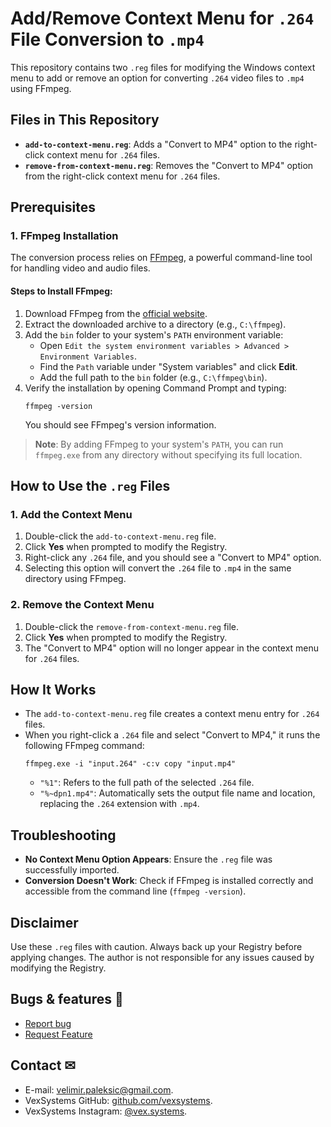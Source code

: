 # Add/Remove Context Menu for `.264` File Conversion to `.mp4`
This repository contains two `.reg` files for modifying the Windows context menu to add or remove an option for converting `.264` video files to `.mp4` using FFmpeg.

## **Files in This Repository**
- **`add-to-context-menu.reg`**: Adds a "Convert to MP4" option to the right-click context menu for `.264` files.
- **`remove-from-context-menu.reg`**: Removes the "Convert to MP4" option from the right-click context menu for `.264` files.

## **Prerequisites**
### **1. FFmpeg Installation**
The conversion process relies on [FFmpeg](https://ffmpeg.org/), a powerful command-line tool for handling video and audio files.

#### **Steps to Install FFmpeg**:
1. Download FFmpeg from the [official website](https://ffmpeg.org/download.html).
2. Extract the downloaded archive to a directory (e.g., `C:\ffmpeg`).
3. Add the `bin` folder to your system's `PATH` environment variable:
   - Open `Edit the system environment variables > Advanced > Environment Variables`.
   - Find the `Path` variable under "System variables" and click **Edit**.
   - Add the full path to the `bin` folder (e.g., `C:\ffmpeg\bin`).
4. Verify the installation by opening Command Prompt and typing:
   ```
   ffmpeg -version
   ```
   You should see FFmpeg's version information.

> **Note**: By adding FFmpeg to your system's `PATH`, you can run `ffmpeg.exe` from any directory without specifying its full location.

## **How to Use the `.reg` Files**
### **1. Add the Context Menu**
1. Double-click the `add-to-context-menu.reg` file.
2. Click **Yes** when prompted to modify the Registry.
3. Right-click any `.264` file, and you should see a "Convert to MP4" option.
4. Selecting this option will convert the `.264` file to `.mp4` in the same directory using FFmpeg.

### **2. Remove the Context Menu**
1. Double-click the `remove-from-context-menu.reg` file.
2. Click **Yes** when prompted to modify the Registry.
3. The "Convert to MP4" option will no longer appear in the context menu for `.264` files.

## **How It Works**
- The `add-to-context-menu.reg` file creates a context menu entry for `.264` files.
- When you right-click a `.264` file and select "Convert to MP4," it runs the following FFmpeg command:
  ```
  ffmpeg.exe -i "input.264" -c:v copy "input.mp4"
  ```
  - `"%1"`: Refers to the full path of the selected `.264` file.
  - `"%~dpn1.mp4"`: Automatically sets the output file name and location, replacing the `.264` extension with `.mp4`.

## **Troubleshooting**
- **No Context Menu Option Appears**: Ensure the `.reg` file was successfully imported.
- **Conversion Doesn't Work**: Check if FFmpeg is installed correctly and accessible from the command line (`ffmpeg -version`).

## **Disclaimer**
Use these `.reg` files with caution. Always back up your Registry before applying changes. The author is not responsible for any issues caused by modifying the Registry.

## **Bugs & features** 🧩
- [Report bug](https://github.com/velimirpaleksic/portfolio/issues)
- [Request Feature](https://github.com/velimirpaleksic/portfolio/issues)

## **Contact** ✉
- E-mail: [velimir.paleksic@gmail.com](velimir.paleksic@gmail.com).
- VexSystems GitHub: [github.com/vexsystems](https://github.com/vexsystems).
- VexSystems Instagram: [@vex.systems](https://www.instagram.com/vex.systems/).